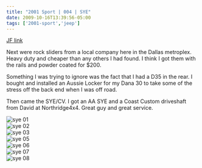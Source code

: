 ```yaml
---
title: "2001 Sport | 004 | SYE"
date: 2009-10-16T13:39:56-05:00
tags: ['2001-sport','jeep']
---
```

[JF link](https://www.jeepforum.com/threads/silver-rubiclone-build.880159/post-8113438)

Next were rock sliders from a local company here in the Dallas metroplex. Heavy duty and cheaper than any others I had found. I think I got them with the rails and powder coated for $200.

Something I was trying to ignore was the fact that I had a D35 in the rear. I bought and installed an Aussie Locker for my Dana 30 to take some of the stress off the back end when I was off road.

Then came the SYE/CV. I got an AA SYE and a Coast Custom driveshaft from David at Northridge4x4. Great guy and great service.

![sye 01](../img/004-sye01.avif)  
![sye 02](../img/004-sye02.avif)  
![sye 03](../img/004-sye03.avif)  
![sye 05](../img/004-sye05.avif)  
![sye 06](../img/004-sye06.avif)  
![sye 07](../img/004-sye07.avif)  
![sye 08](../img/004-sye08.avif)  